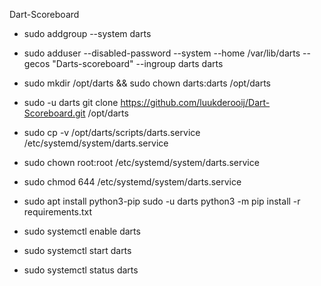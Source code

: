Dart-Scoreboard

- sudo addgroup --system darts
- sudo adduser --disabled-password --system --home /var/lib/darts --gecos "Darts-scoreboard" --ingroup darts darts

- sudo mkdir /opt/darts && sudo chown darts:darts /opt/darts
- sudo -u darts git clone https://github.com/luukderooij/Dart-Scoreboard.git /opt/darts

- sudo cp -v /opt/darts/scripts/darts.service /etc/systemd/system/darts.service
- sudo chown root:root /etc/systemd/system/darts.service 
- sudo chmod 644 /etc/systemd/system/darts.service

- sudo apt install python3-pip sudo -u darts python3 -m pip install -r requirements.txt

- sudo systemctl enable darts
- sudo systemctl start darts
- sudo systemctl status darts